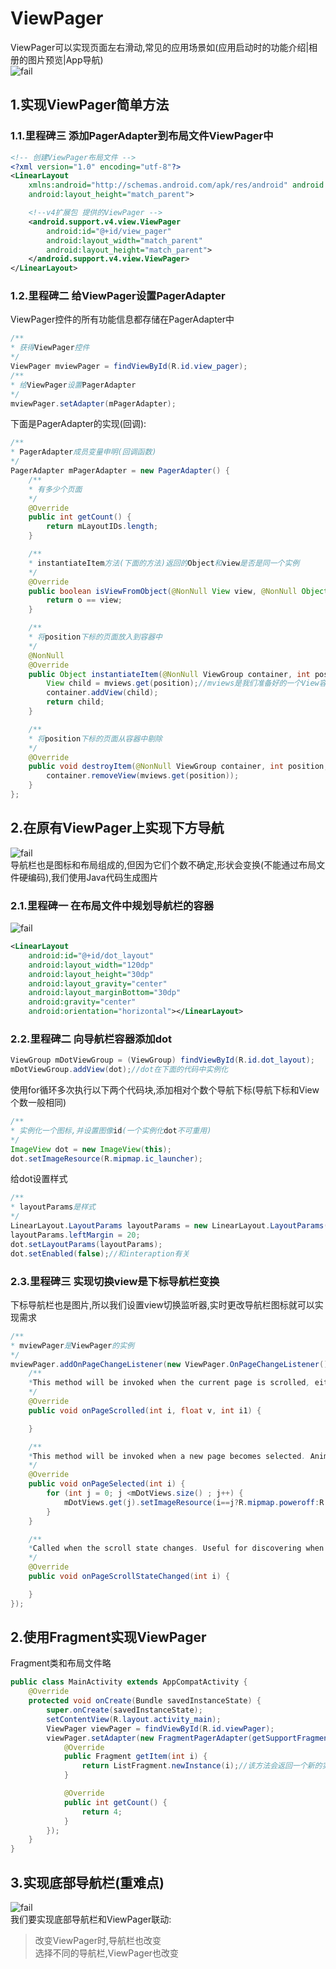 # ViewPager
ViewPager可以实现页面左右滑动,常见的应用场景如(应用启动时的功能介绍|相册的图片预览|App导航)<br>
![fail](img/3.1.JPG)<br>

## 1.实现ViewPager简单方法

### 1.1.里程碑三 添加PagerAdapter到布局文件ViewPager中
```xml
<!-- 创建ViewPager布局文件 -->
<?xml version="1.0" encoding="utf-8"?>
<LinearLayout
    xmlns:android="http://schemas.android.com/apk/res/android" android:layout_width="match_parent"
    android:layout_height="match_parent">

    <!--v4扩展包 提供的ViewPager -->
    <android.support.v4.view.ViewPager        
        android:id="@+id/view_pager"
        android:layout_width="match_parent"
        android:layout_height="match_parent">
    </android.support.v4.view.ViewPager>
</LinearLayout>
```

### 1.2.里程碑二 给ViewPager设置PagerAdapter
ViewPager控件的所有功能信息都存储在PagerAdapter中<br>
```java
/**
* 获得ViewPager控件
*/
ViewPager mviewPager = findViewById(R.id.view_pager);
/**
* 给ViewPager设置PagerAdapter
*/
mviewPager.setAdapter(mPagerAdapter);
```
下面是PagerAdapter的实现(回调):<br>
```java
/**
* PagerAdapter成员变量申明(回调函数)
*/
PagerAdapter mPagerAdapter = new PagerAdapter() {
    /**
    * 有多少个页面
    */
    @Override
    public int getCount() {
        return mLayoutIDs.length;
    }

    /**
    * instantiateItem方法(下面的方法)返回的Object和view是否是同一个实例
    */
    @Override
    public boolean isViewFromObject(@NonNull View view, @NonNull Object o) {
        return o == view;
    }

    /**
    * 将position下标的页面放入到容器中
    */
    @NonNull
    @Override
    public Object instantiateItem(@NonNull ViewGroup container, int position) {
        View child = mviews.get(position);//mviews是我们准备好的一个View容器,里面放的都是view
        container.addView(child);
        return child;
    }

    /**
    * 将position下标的页面从容器中剔除
    */
    @Override
    public void destroyItem(@NonNull ViewGroup container, int position, @NonNull Object object) {
        container.removeView(mviews.get(position));
    }
};
```

## 2.在原有ViewPager上实现下方导航
![fail](img/3.2.PNG)<br>
导航栏也是图标和布局组成的,但因为它们个数不确定,形状会变换(不能通过布局文件硬编码),我们使用Java代码生成图片<br>

### 2.1.里程碑一 在布局文件中规划导航栏的容器
![fail](img/3.3.PNG)<br>
```xml
<LinearLayout
    android:id="@+id/dot_layout"
    android:layout_width="120dp"
    android:layout_height="30dp"
    android:layout_gravity="center"
    android:layout_marginBottom="30dp"
    android:gravity="center"
    android:orientation="horizontal"></LinearLayout>
```

### 2.2.里程碑二 向导航栏容器添加dot
```java
ViewGroup mDotViewGroup = (ViewGroup) findViewById(R.id.dot_layout);
mDotViewGroup.addView(dot);//dot在下面的代码中实例化
```
使用for循环多次执行以下两个代码块,添加相对个数个导航下标(导航下标和View个数一般相同)<br>
```java
/**
* 实例化一个图标,并设置图像id(一个实例化dot不可重用)
*/
ImageView dot = new ImageView(this);
dot.setImageResource(R.mipmap.ic_launcher);
```
给dot设置样式<br>
```java
/**
* layoutParams是样式
*/
LinearLayout.LayoutParams layoutParams = new LinearLayout.LayoutParams(/*width*/20, /*height*/20);
layoutParams.leftMargin = 20;
dot.setLayoutParams(layoutParams);
dot.setEnabled(false);//和interaption有关
```

### 2.3.里程碑三 实现切换view是下标导航栏变换
下标导航栏也是图片,所以我们设置view切换监听器,实时更改导航栏图标就可以实现需求<br>
```java
/**
* mviewPager是ViewPager的实例
*/
mviewPager.addOnPageChangeListener(new ViewPager.OnPageChangeListener() {
    /**
    *This method will be invoked when the current page is scrolled, either as part of a programmatically initiated smooth scroll or a user initiated touch scroll.
    */
    @Override
    public void onPageScrolled(int i, float v, int i1) {

    }

    /**
    *This method will be invoked when a new page becomes selected. Animation is not necessarily complete.
    */
    @Override
    public void onPageSelected(int i) {
        for (int j = 0; j <mDotViews.size() ; j++) {
            mDotViews.get(j).setImageResource(i==j?R.mipmap.poweroff:R.mipmap.ic_launcher);//mDotViews是dotViews集合,里面的元素都曾被ViewGroup.addView进去过,同时下标也一一对应,我们通过重新设置ImageView对象的ImageResourse改变图像(ViewGroup中的对象没变)
        }
    }

    /**
    *Called when the scroll state changes. Useful for discovering when the user begins dragging, when the pager is automatically settling to the current page, or when it is fully stopped/idle.
    */
    @Override
    public void onPageScrollStateChanged(int i) {

    }
});
```

## 2.使用Fragment实现ViewPager
Fragment类和布局文件略<br>
```java
public class MainActivity extends AppCompatActivity {
    @Override
    protected void onCreate(Bundle savedInstanceState) {
        super.onCreate(savedInstanceState);
        setContentView(R.layout.activity_main);
        ViewPager viewPager = findViewById(R.id.viewPager);
        viewPager.setAdapter(new FragmentPagerAdapter(getSupportFragmentManager()) {//getSupportFragmentManager是AppCompatActivity中的方法
            @Override
            public Fragment getItem(int i) {
                return ListFragment.newInstance(i);//该方法会返回一个新的实例
            }

            @Override
            public int getCount() {
                return 4;
            }
        });
    }
}
```

## 3.实现底部导航栏(重难点)
![fail](img/3.4.PNG)<br>
我们要实现底部导航栏和ViewPager联动:<br>
> 改变ViewPager时,导航栏也改变<br>
> 选择不同的导航栏,ViewPager也改变<br>

